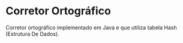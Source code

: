 # Corretor Ortográfico
Corretor ortográfico implementado em Java e que utiliza tabela Hash (Estrutura De Dados).
